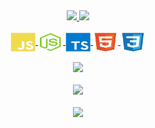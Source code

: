 <div align="center">
   <a href="https://github.com/jmazaia">
      <img height="180em" src="https://github-readme-stats.vercel.app/api?username=jmazaia&show_icons=true&theme=synthwave&include_all_commits=true&count_private=true"/>
      <img height="180em" src="https://github-readme-stats.vercel.app/api/top-langs/?username=jmazaia&layout=compact&langs_count=7&theme=synthwave"/>
</div>
<br/>
<div align="center">
<img align="center" alt="JS" height="30" width="40" src="https://raw.githubusercontent.com/devicons/devicon/master/icons/javascript/javascript-plain.svg">
<img align="center" alt="NodeJS" height="30" width="40" src="https://raw.githubusercontent.com/devicons/devicon/master/icons/nodejs/nodejs-plain.svg">
<img align="center" alt="TS" height="30" width="40" src="https://raw.githubusercontent.com/devicons/devicon/master/icons/typescript/typescript-plain.svg">
<img align="center" alt="HTML" height="30" width="40" src="https://raw.githubusercontent.com/devicons/devicon/master/icons/html5/html5-original.svg">
<img align="center" alt="CSS" height="30" width="40" src="https://raw.githubusercontent.com/devicons/devicon/master/icons/css3/css3-original.svg">
</div>
<br/>
<div align="center"> 
<a href="https://www.linkedin.com/in/jonathan-mazaia/" target="_blank"><img src="https://img.shields.io/badge/-LinkedIn-%230077B5?style=for-the-badge&logo=linkedin&logoColor=white" target="_blank"></a>  
</div>
<br/>
<div align="center">
   <img height="180em" src="http://github-readme-streak-stats.herokuapp.com?user=jmazaia&theme=monokai&hide_border=true&date_format=M%20j%5B%2C%20Y%5D"/>
</div>
<br/>
<div align="center">
   <img src="https://activity-graph.herokuapp.com/graph?username=jmazaia&custom_title=Jonathan%27s%20activity%20graph&theme=monokai&hide_border=true"/>
</div>
<br/>
 

</div>

